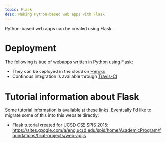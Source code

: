 ```yaml
---
topic: Flask
desc: Making Python-based web apps with Flask
---
```


Python-based web apps can be created using Flask.

# Deployment

The following is true of webapps written in Python using Flask:

* They can be deployed in the cloud on [Heroku](/topics/heroku)
* Continous integration is available through [Travis-CI](/topics/travis-ci/)

# Tutorial information about Flask

Some tutorial information is available at these links.   Eventually I'd like to migrate some of this into this website directly:

* Flask tutorial created for UCSD CSE SPIS 2015: <https://sites.google.com/a/eng.ucsd.edu/spis/home/AcademicProgram/foundations/final-projects/web-apps>
